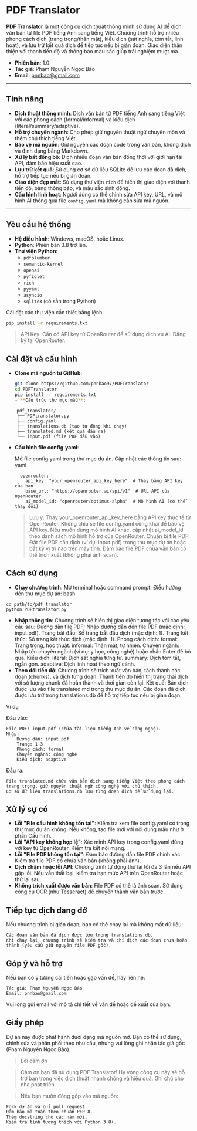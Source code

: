 # PDF Translator

**PDF Translator** là một công cụ dịch thuật thông minh sử dụng AI để dịch văn bản từ file PDF tiếng Anh sang tiếng Việt. Chương trình hỗ trợ nhiều phong cách dịch (trang trọng/thân mật), kiểu dịch (sát nghĩa, tóm tắt, linh hoạt), và lưu trữ kết quả dịch để tiếp tục nếu bị gián đoạn. Giao diện thân thiện với thanh tiến độ và thông báo màu sắc giúp trải nghiệm mượt mà.

- **Phiên bản**: 1.0
- **Tác giả**: Phạm Nguyễn Ngọc Bảo
- **Email**: [pnnbao@gmail.com](mailto:pnnbao@gmail.com)

---

## Tính năng

- **Dịch thuật thông minh**: Dịch văn bản từ PDF tiếng Anh sang tiếng Việt với các phong cách (formal/informal) và kiểu dịch (literal/summary/adaptive).
- **Hỗ trợ chuyên ngành**: Cho phép giữ nguyên thuật ngữ chuyên môn và thêm chú thích tiếng Việt.
- **Bảo vệ mã nguồn**: Giữ nguyên các đoạn code trong văn bản, không dịch và định dạng bằng Markdown.
- **Xử lý bất đồng bộ**: Dịch nhiều đoạn văn bản đồng thời với giới hạn tải API, đảm bảo hiệu suất cao.
- **Lưu trữ kết quả**: Sử dụng cơ sở dữ liệu SQLite để lưu các đoạn đã dịch, hỗ trợ tiếp tục nếu bị gián đoạn.
- **Giao diện đẹp mắt**: Sử dụng thư viện `rich` để hiển thị giao diện với thanh tiến độ, bảng thông báo, và màu sắc sinh động.
- **Cấu hình linh hoạt**: Người dùng có thể chỉnh sửa API key, URL, và mô hình AI thông qua file `config.yaml` mà không cần sửa mã nguồn.

---

## Yêu cầu hệ thống

- **Hệ điều hành**: Windows, macOS, hoặc Linux.
- **Python**: Phiên bản 3.8 trở lên.
- **Thư viện Python**:
  - `pdfplumber`
  - `semantic-kernel`
  - `openai`
  - `pyfiglet`
  - `rich`
  - `pyyaml`
  - `asyncio`
  - `sqlite3` (có sẵn trong Python)

Cài đặt các thư viện cần thiết bằng lệnh:

```bash
pip install -r requirements.txt
```

> API Key: Cần có API key từ OpenRouter để sử dụng dịch vụ AI. Đăng ký tại OpenRouter.

## Cài đặt và cấu hình

- **Clone mã nguồn từ GitHub**:
     ```bash
     git clone https://github.com/pnnbao97/PDFTranslator
     cd PDFTranslator
     pip install -r requirements.txt
    - **Cấu trúc thư mục mẫu**:
```
    pdf_translator/
    ├── PDFtranslator.py
    ├── config.yaml
    ├── translations.db (tạo tự động khi chạy)
    ├── translated.md (kết quả đầu ra)
    └── input.pdf (file PDF đầu vào)
```
- **Cấu hình file config.yaml**:

    Mở file config.yaml trong thư mục dự án.
    Cập nhật các thông tin sau:
    yaml

        openrouter:
          api_key: "your_openrouter_api_key_here"  # Thay bằng API key của bạn
          base_url: "https://openrouter.ai/api/v1"  # URL API của OpenRouter
          ai_model_id: "openrouter/optimus-alpha"  # Mô hình AI (có thể thay đổi)
    > Lưu ý:
            Thay your_openrouter_api_key_here bằng API key thực tế từ OpenRouter.
            Không chia sẻ file config.yaml công khai để bảo vệ API key.
            Nếu muốn dùng mô hình AI khác, cập nhật ai_model_id theo danh sách mô hình hỗ trợ của OpenRouter.
    Chuẩn bị file PDF:
        Đặt file PDF cần dịch (ví dụ: input.pdf) trong thư mục dự án hoặc bất kỳ vị trí nào trên máy tính.
        Đảm bảo file PDF chứa văn bản có thể trích xuất (không phải ảnh scan).

## Cách sử dụng

- **Chạy chương trình**:
        Mở terminal hoặc command prompt.
        Điều hướng đến thư mục dự án:
        bash
```
cd path/to/pdf_translator
python PDFtranslator.py
```
- **Nhập thông tin**: Chương trình sẽ hiển thị giao diện tương tác với các yêu cầu sau:
        Đường dẫn file PDF: Nhập đường dẫn đến file PDF (mặc định: input.pdf).
        Trang bắt đầu: Số trang bắt đầu dịch (mặc định: 1).
        Trang kết thúc: Số trang kết thúc dịch (mặc định: 1).
        Phong cách dịch:
            formal: Trang trọng, học thuật.
            informal: Thân mật, tự nhiên.
        Chuyên ngành: Nhập tên chuyên ngành (ví dụ: y học, công nghệ) hoặc nhấn Enter để bỏ qua.
        Kiểu dịch:
            literal: Dịch sát nghĩa từng từ.
            summary: Dịch tóm tắt, ngắn gọn.
            adaptive: Dịch linh hoạt theo ngữ cảnh.
- **Theo dõi tiến độ**:
        Chương trình sẽ trích xuất văn bản, tách thành các đoạn (chunks), và dịch từng đoạn.
        Thanh tiến độ hiển thị trạng thái dịch với số lượng chunk đã hoàn thành và thời gian còn lại.
    Kết quả:
        Bản dịch được lưu vào file translated.md trong thư mục dự án.
        Các đoạn đã dịch được lưu trữ trong translations.db để hỗ trợ tiếp tục nếu bị gián đoạn.

Ví dụ

Đầu vào:

    File PDF: input.pdf (chứa tài liệu tiếng Anh về công nghệ).
    Nhập:
        Đường dẫn: input.pdf
        Trang: 1-3
        Phong cách: formal
        Chuyên ngành: công nghệ
        Kiểu dịch: adaptive

Đầu ra:

    File translated.md chứa văn bản dịch sang tiếng Việt theo phong cách trang trọng, giữ nguyên thuật ngữ công nghệ với chú thích.
    Cơ sở dữ liệu translations.db lưu từng đoạn dịch để sử dụng lại.

## Xử lý sự cố

- **Lỗi "File cấu hình không tồn tại"**:
        Kiểm tra xem file config.yaml có trong thư mục dự án không.
        Nếu không, tạo file mới với nội dung mẫu như ở phần Cấu hình.
- **Lỗi "API key không hợp lệ"**:
        Xác minh API key trong config.yaml đúng với key từ OpenRouter.
        Kiểm tra kết nối mạng.
- **Lỗi "File PDF không tồn tại"**:
        Đảm bảo đường dẫn file PDF chính xác.
        Kiểm tra file PDF có chứa văn bản (không phải ảnh).
- **Dịch chậm hoặc lỗi API**:
        Chương trình tự động thử lại tối đa 3 lần nếu API gặp lỗi.
        Nếu vẫn thất bại, kiểm tra hạn mức API trên OpenRouter hoặc thử lại sau.
- **Không trích xuất được văn bản**:
        File PDF có thể là ảnh scan. Sử dụng công cụ OCR (như Tesseract) để chuyển thành văn bản trước.

## Tiếp tục dịch dang dở

Nếu chương trình bị gián đoạn, bạn có thể chạy lại mà không mất dữ liệu:

    Các đoạn văn bản đã dịch được lưu trong translations.db.
    Khi chạy lại, chương trình sẽ kiểm tra và chỉ dịch các đoạn chưa hoàn thành (yêu cầu giữ nguyên file PDF gốc).

## Góp ý và hỗ trợ

Nếu bạn có ý tưởng cải tiến hoặc gặp vấn đề, hãy liên hệ:

    Tác giả: Phạm Nguyễn Ngọc Bảo
    Email: pnnbao@gmail.com

Vui lòng gửi email với mô tả chi tiết về vấn đề hoặc đề xuất của bạn.
## Giấy phép

Dự án này được phát hành dưới dạng mã nguồn mở. Bạn có thể sử dụng, chỉnh sửa và phân phối theo nhu cầu, nhưng vui lòng ghi nhận tác giả gốc (Phạm Nguyễn Ngọc Bảo).
>Lời cảm ơn

>Cảm ơn bạn đã sử dụng PDF Translator! Hy vọng công cụ này sẽ hỗ trợ bạn trong việc dịch thuật nhanh chóng và hiệu quả.
Ghi chú cho nhà phát triển

>Nếu bạn muốn đóng góp vào mã nguồn:

    Fork dự án và gửi pull request.
    Đảm bảo mã tuân theo chuẩn PEP 8.
    Thêm docstring cho các hàm mới.
    Kiểm tra tính tương thích với Python 3.8+.

